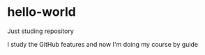 # hello-world
Just studing repository

I study the GitHub features
and now I'm doing my course by guide
